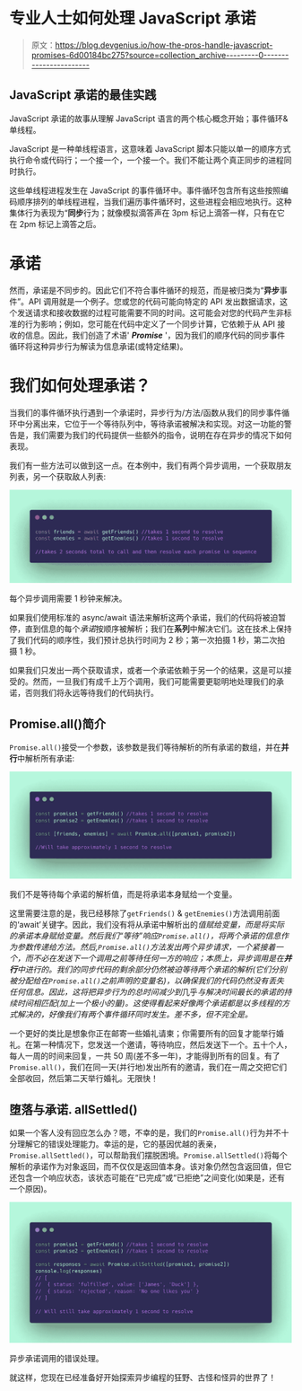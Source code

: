 # 专业人士如何处理 JavaScript 承诺

> 原文：<https://blog.devgenius.io/how-the-pros-handle-javascript-promises-6d00184bc275?source=collection_archive---------0----------------------->

## JavaScript 承诺的最佳实践

JavaScript 承诺的故事从理解 JavaScript 语言的两个核心概念开始；事件循环&单线程。

JavaScript 是一种单线程语言，这意味着 JavaScript 脚本只能以单一的顺序方式执行命令或代码行；一个接一个，一个接一个。我们不能让两个真正同步的进程同时执行。

这些单线程进程发生在 JavaScript 的事件循环中。事件循环包含所有这些按照编码顺序排列的单线程进程，当我们遍历事件循环时，这些进程会相应地执行。这种集体行为表现为“**同步**行为；就像模拟滴答声在 3pm 标记上滴答一样，只有在它在 2pm 标记上滴答之后。

# 承诺

然而，承诺是不同步的。因此它们不符合事件循环的规范，而是被归类为“**异步**事件”。API 调用就是一个例子。您或您的代码可能向特定的 API 发出数据请求，这个发送请求和接收数据的过程可能需要不同的时间。这可能会对您的代码产生非标准的行为影响；例如，您可能在代码中定义了一个同步计算，它依赖于从 API 接收的信息。因此，我们创造了术语' ***Promise*** '，因为我们的顺序代码的同步事件循环将这种异步行为解读为信息承诺(或特定结果)。

# 我们如何处理承诺？

当我们的事件循环执行遇到一个承诺时，异步行为/方法/函数从我们的同步事件循环中分离出来，它位于一个等待队列中，等待承诺被解决和实现。对这一功能的警告是，我们需要为我们的代码提供一些额外的指令，说明在存在异步的情况下如何表现。

我们有一些方法可以做到这一点。在本例中，我们有两个异步调用，一个获取朋友列表，另一个获取敌人列表:

![](img/72f40c6decf699536b3de2837ccd1eb1.png)

每个异步调用需要 1 秒钟来解决。

如果我们使用标准的 async/await 语法来解析这两个承诺，我们的代码将被迫暂停，直到信息的每个*承诺*按顺序被解析；我们在**系列**中解决它们。这在技术上保持了我们代码的顺序性，我们预计总执行时间为 2 秒；第一次拍摄 1 秒，第二次拍摄 1 秒。

如果我们只发出一两个获取请求，或者一个承诺依赖于另一个的结果，这是可以接受的。然而，一旦我们有成千上万个调用，我们可能需要更聪明地处理我们的承诺，否则我们将永远等待我们的代码执行。

## Promise.all()简介

`Promise.all()`接受一个参数，该参数是我们等待解析的所有承诺的数组，并在**并行**中解析所有承诺:

![](img/dc0aa24b6b4155c2095dd59e39fd7841.png)

我们不是等待每个承诺的解析值，而是将承诺本身赋给一个变量。

这里需要注意的是，我已经移除了`getFriends()` & `getEnemies()`方法调用前面的‘await’关键字。因此，我们没有将从承诺中解析出的*值赋给变量，而是将实际的承诺本身赋给变量。然后我们“等待”响应`Promise.all()`，将两个承诺的信息作为参数传递给方法。然后,`Promise.all()`方法发出两个异步请求，一个紧接着一个，而不必在发送下一个调用之前等待任何一方的响应；本质上，异步调用是在**并行**中进行的。我们的同步代码的剩余部分仍然被迫等待两个承诺的解析(它们分别被分配给在`Promise.all()`之前声明的变量名)，以确保我们的代码仍然没有丢失任何信息。因此，这将把异步行为的总时间减少到*几乎*与解决时间最长的承诺的持续时间相匹配(加上一个极小的量)。这使得看起来好像两个承诺都是以多线程的方式解决的，好像我们有两个事件循环同时发生。差不多，但不完全是。*

一个更好的类比是想象你正在邮寄一些婚礼请柬；你需要所有的回复才能举行婚礼。在第一种情况下，您发送一个邀请，等待响应，然后发送下一个。五十个人，每人一周的时间来回复，一共 50 周(差不多一年)，才能得到所有的回复。有了`Promise.all()`，我们在同一天(并行地)发出所有的邀请，我们在一周之交把它们全部收回，然后第二天举行婚礼。无限快！

## 堕落与承诺. allSettled()

如果一个客人没有回应怎么办？嗯，不幸的是，我们的`Promise.all()`行为并不十分理解它的错误处理能力。幸运的是，它的基因优越的表亲，`Promise.allSettled()`，可以帮助我们摆脱困境。`Promise.allSettled()`将每个解析的承诺作为对象返回，而不仅仅是返回值本身。该对象仍然包含返回值，但它还包含一个响应状态，该状态可能在“已完成”或“已拒绝”之间变化(如果是，还有一个原因)。

![](img/123b78d3f6d2e093f6ba20f602e09107.png)

异步承诺调用的错误处理。

就这样，您现在已经准备好开始探索异步编程的狂野、古怪和怪异的世界了！